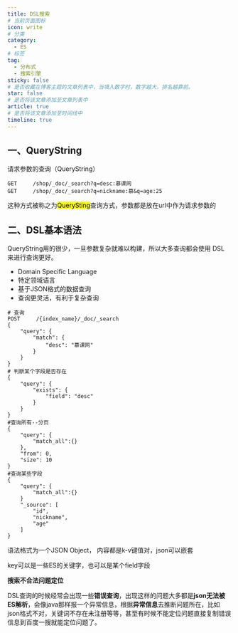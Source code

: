 ```yaml
---
title: DSL搜索
# 当前页面图标
icon: write
# 分类
category:
  - ES
# 标签
tag:
  - 分布式
  - 搜索引擎
sticky: false
# 是否收藏在博客主题的文章列表中，当填入数字时，数字越大，排名越靠前。
star: false
# 是否将该文章添加至文章列表中
article: true
# 是否将该文章添加至时间线中
timeline: true
---
```


## 一、QueryString

请求参数的查询（QueryString）

```
GET     /shop/_doc/_search?q=desc:慕课网
GET     /shop/_doc/_search?q=nickname:慕&q=age:25
```

这种方式被称之为<mark>QuerySting</mark>查询方式，参数都是放在url中作为请求参数的

## 二、DSL基本语法

QueryString用的很少，一旦参数复杂就难以构建，所以大多查询都会使用 DSL 来进行查询更好。

- Domain Specific Language
- 特定领域语言
- 基于JSON格式的数据查询
- 查询更灵活，有利于复杂查询

```
# 查询
POST     /{index_name}/_doc/_search
{
    "query": {
        "match": {
            "desc": "慕课网"
        }
    }
}
# 判断某个字段是否存在
{
    "query": {
        "exists": {
	        "field": "desc"
	    }
    }
}
#查询所有--分页
{
	"query": {
		"match_all":{}
	},
	"from": 0,
	"size": 10
}
#查询某些字段
{
	"query": {
		"match_all":{}
	}
	"_source": [
		"id",
		"nickname",
		"age"
	]
}
```

语法格式为一个JSON Object， 内容都是k-v键值对，json可以嵌套

key可以是一些ES的关键字，也可以是某个field字段

**搜索不合法问题定位**

DSL查询的时候经常会出现一些**错误查询**，出现这样的问题大多都是**json无法被ES解析**，会像java那样报一个异常信息，根据**异常信息**去推断问题所在，比如json格式不对，关键词不存在未注册等等，甚至有时候不能定位问题直接复制错误信息到百度一搜就能定位问题了。
